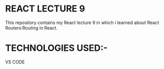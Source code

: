 <h1>REACT LECTURE 9</h1>
<p>This repository contains my React lecture 9 in which i learned about React Routers:Routing in React.</p>
<h1>TECHNOLOGIES USED:-</h1>
<p>VS CODE</p>